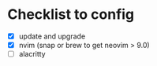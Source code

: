 # Checklist to config
- [x] update and upgrade
- [x] nvim (snap or brew to get neovim > 9.0)
- [ ] alacritty
